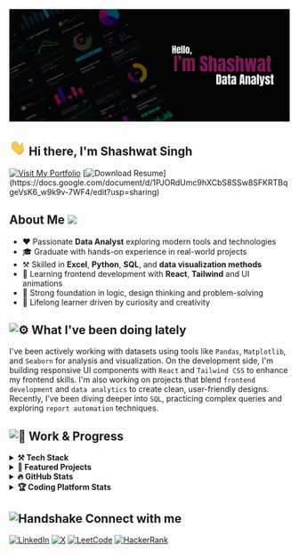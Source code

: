 
<div align="center">
  <img src="https://github.com/ShashwatAnalyst/ShashwatAnalyst/blob/main/Untitled%20(15).png?raw=true" alt="Data Analyst"/> 
</div>


<div>

<h2>
  <img src="https://raw.githubusercontent.com/ABSphreak/ABSphreak/master/gifs/Hi.gif" width="30px">  
  Hi there, I'm Shashwat Singh
</h2>

[![Visit My Portfolio](https://img.shields.io/badge/Visit-Portfolio-000000?style=for-the-badge&logo=globe&logoColor=white)](https://www.shashwatanalyst.online/)
[![Download Resume](https://img.shields.io/badge/Resume-Shashwat_(Data_Analyst)-000000?style=for-the-badge&logo=file&logoColor=white)](https://docs.google.com/document/d/1PJORdUmc9hXCbS8SSw8SFKRTBqgeVsK6_w9k9v-7WF4/edit?usp=sharing)






## About Me <img src="https://media.giphy.com/media/VgCDAzcKvsR6OM0uWg/giphy.gif" width="50">

- ❤️ Passionate **Data Analyst** exploring modern tools and technologies  
- 🎓 Graduate with hands-on experience in real-world projects  
- ⚒️ Skilled in **Excel**, **Python**, **SQL**, and **data visualization methods**  
- 🔰 Learning frontend development with **React**, **Tailwind** and UI animations  
- 🧩 Strong foundation in logic, design thinking and problem-solving  
- 🔮 Lifelong learner driven by curiosity and creativity  


<h2> <picture>
  <source srcset="https://fonts.gstatic.com/s/e/notoemoji/latest/2699_fe0f/512.webp" type="image/webp">
  <img src="https://fonts.gstatic.com/s/e/notoemoji/latest/2699_fe0f/512.gif" alt="⚙" width="25" height="25">
</picture> What I've been doing lately </h2>

I've been actively working with datasets using tools like `Pandas`, `Matplotlib`, and `Seaborn` for analysis and visualization. On the development side, I'm building responsive UI components with `React` and `Tailwind CSS` to enhance my frontend skills.
I'm also working on projects that blend `frontend development` and `data analytics` to create clean, user-friendly designs. Recently, I've been diving deeper into `SQL`, practicing complex queries and exploring `report automation` techniques.

<h2><picture>
  <source srcset="https://fonts.gstatic.com/s/e/notoemoji/latest/1f680/512.webp" type="image/webp">
  <img src="https://fonts.gstatic.com/s/e/notoemoji/latest/1f680/512.gif" alt="🚀" width="32" height="32">
</picture> Work & Progress</h2>

<details><summary><strong>⚒️ Tech Stack</strong></summary><br>

| Category              | Tools / Technologies |
|-----------------------|----------------------|
|  **Data & Analysis** | ![Python](https://img.shields.io/badge/Python-3670A0?style=for-the-badge&logo=python&logoColor=ffdd54) ![NumPy](https://img.shields.io/badge/NumPy-013243?style=for-the-badge&logo=numpy&logoColor=white) ![Pandas](https://img.shields.io/badge/Pandas-150458?style=for-the-badge&logo=pandas&logoColor=white) ![Matplotlib](https://img.shields.io/badge/Matplotlib-ffffff?style=for-the-badge&logo=Matplotlib&logoColor=black) ![Seaborn](https://img.shields.io/badge/Seaborn-4C8CB5?style=for-the-badge&logoColor=white) ![Excel](https://img.shields.io/badge/Excel-217346?style=for-the-badge&logo=microsoft-excel&logoColor=white) ![Tableau](https://img.shields.io/badge/Tableau-E97627?style=for-the-badge&logo=Tableau&logoColor=white) |
|  **Databases**       | ![PostgreSQL](https://img.shields.io/badge/PostgreSQL-316192?style=for-the-badge&logo=postgresql&logoColor=white) ![MySQL](https://img.shields.io/badge/MySQL-4479A1?style=for-the-badge&logo=mysql&logoColor=white) |
| **Frontend**        | ![HTML5](https://img.shields.io/badge/HTML5-E34F26?style=for-the-badge&logo=html5&logoColor=white) ![CSS3](https://img.shields.io/badge/CSS3-1572B6?style=for-the-badge&logo=css3&logoColor=white) ![JavaScript](https://img.shields.io/badge/JavaScript-323330?style=for-the-badge&logo=javascript&logoColor=F7DF1E) ![TypeScript](https://img.shields.io/badge/TypeScript-007ACC?style=for-the-badge&logo=typescript&logoColor=white) ![React](https://img.shields.io/badge/React-20232a?style=for-the-badge&logo=react&logoColor=61DAFB) ![Tailwind](https://img.shields.io/badge/Tailwind_CSS-38B2AC?style=for-the-badge&logo=tailwind-css&logoColor=white) ![Vite](https://img.shields.io/badge/Vite-B73BFE?style=for-the-badge&logo=vite&logoColor=FFD62E) ![GSAP](https://img.shields.io/badge/GSAP-93CF2B?style=for-the-badge&logo=greensock&logoColor=white) ![Shadcn/UI](https://img.shields.io/badge/shadcn%2Fui-000000?style=for-the-badge&logo=shadcnui&logoColor=white) |
| **Tools & Platforms**| ![Git](https://img.shields.io/badge/Git-F05033?style=for-the-badge&logo=git&logoColor=white) ![GitHub](https://img.shields.io/badge/GitHub-121011?style=for-the-badge&logo=github&logoColor=white) ![Vercel](https://img.shields.io/badge/Vercel-000000?style=for-the-badge&logo=vercel&logoColor=white) ![Figma](https://img.shields.io/badge/Figma-F24E1E?style=for-the-badge&logo=figma&logoColor=white) ![ChatGPT](https://img.shields.io/badge/ChatGPT-74aa9c?style=for-the-badge&logo=openai&logoColor=white) ![Anaconda](https://img.shields.io/badge/Anaconda-%2344A833.svg?style=for-the-badge&logo=anaconda&logoColor=white) ![VS Code](https://img.shields.io/badge/Visual%20Studio%20Code-0078d7.svg?style=for-the-badge&logo=visual-studio-code&logoColor=white) ![Jupyter](https://img.shields.io/badge/jupyter-%23F24E1E.svg?style=for-the-badge&logo=jupyter&logoColor=white) |

</details>

<details><summary><strong>🎯 Featured Projects</strong></summary><br>

<table>
  <tr>
    <td align="center">
      <a href="https://github.com/shashwatanalyst/Automated-Reporting-System" target="_blank">
        <img src="https://github-readme-stats.vercel.app/api/pin/?username=shashwatanalyst&repo=Automated-Reporting-System&theme=dark&bg_color=000000" width="100%"/>
      </a>
    </td>
    <td align="center">
      <a href="https://github.com/shashwatanalyst/Sales-Analysis-Project" target="_blank">
        <img src="https://github-readme-stats.vercel.app/api/pin/?username=shashwatanalyst&repo=Sales-Analysis-Project&theme=dark&bg_color=000000" width="100%"/>
      </a>
    </td>
  </tr>
</table>


</details>

<details><summary><strong>🔥 GitHub Stats</strong></summary><br>

<table>
  <tr>
    <td align="center"><img src="https://streak-stats.vercel.app/api?user=shashwatanalyst&theme=react&hide_border=true&background=00000000" width="100%"/></td>
    <td align="center"><img src="https://github-readme-stats.vercel.app/api/top-langs/?username=shashwatanalyst&hide_progress=true&theme=react&hide_border=true&bg_color=00000000" width="100%"/></td>
    <td align="center"><img src="https://github-readme-stats.vercel.app/api?username=shashwatanalyst&show_icons=true&theme=react&hide_border=true&bg_color=00000000" width="100%"/></td>
  </tr>
  <tr>
    <td colspan="3" align="center">
      <strong>Contribution Graph</strong><br>
      <img src="https://github-readme-activity-graph.vercel.app/graph?username=shashwatanalyst&theme=react&hide_border=true&area=true&hide_title=true&bg_color=00000000" width="100%"/>
    </td>
  </tr>
  <tr>
    <td colspan="3" align="center">
      <strong>Contribution Heatmap</strong><br>
      <picture>
        <source media="(prefers-color-scheme: dark)" srcset="https://raw.githubusercontent.com/shashwatanalyst/shashwatanalyst/output/github-contribution-grid-snake-dark.svg" />
        <source media="(prefers-color-scheme: light)" srcset="https://raw.githubusercontent.com/shashwatanalyst/shashwatanalyst/output/github-contribution-grid-snake.svg" />
        <img alt="GitHub contribution heatmap" src="https://raw.githubusercontent.com/shashwatanalyst/shashwatanalyst/output/github-contribution-grid-snake.svg" />
      </picture>
    </td>
  </tr>
</table>

</details>

<details><summary><strong>🏆 Coding Platform Stats</strong></summary><br>


<!-- LeetCode Table -->
<table align="center" width="450px" >
  <tr colspan="2">    
    <th align="center" colspan="2">LeetCode</th>    
  </tr>    
  <tr>    
    <td align="center" colspan="2">    
      <img src="https://leetcard.jacoblin.cool/fclDlbfku9?theme=radical&ext=contest&animation=true&font=monospace&ext=heatmap" width="100%" alt="LeetCode Profile Card for Shashwat"/>    
    </td>    
  </tr> 
    <tr>    
    <th align="center" colspan="2">HackerRank</th>    
  </tr>    
  <tr>    
    <td align="center">    
      <a href="https://www.hackerrank.com/profile/shashwat98k" target="_blank">    
        <img src="https://github.com/itsshashwatsingh/itsshashwatsingh/blob/main/Screenshot_2025-07-19_162031-removebg-preview.png?raw=true" width="90px" alt="HackerRank Python Badge"/>    
      </a>    
    </td>    
    <td align="center">    
      <a href="https://www.hackerrank.com/profile/shashwat98k" target="_blank">    
        <img src="https://github.com/ShashwatAnalyst/ShashwatAnalyst/blob/main/Screenshot_2025-08-05_004002-removebg-preview.png?raw=true" width="100px" alt="HackerRank SQL Badge"/>    
      </a>    
    </td>    
  </tr>  
</table>
</details>




## <img src="https://user-images.githubusercontent.com/74038190/216112957-034e1f8b-5468-4857-8512-9cd2bac35bb6.png" alt="Handshake" width="30" /> Connect with me

[![LinkedIn](https://img.shields.io/badge/LinkedIn-0077B5?style=for-the-badge&logo=linkedin&logoColor=white)](https://www.linkedin.com/in/shashwat-singh-bb2730357/)
[![X](https://img.shields.io/badge/X-000000?style=for-the-badge&logo=x&logoColor=white)](https://x.com/ShashwatSi48402)
[![LeetCode](https://img.shields.io/badge/LeetCode-FFA116?style=for-the-badge&logo=LeetCode&logoColor=black)](https://leetcode.com/u/fclDlbfku9/)
[![HackerRank](https://img.shields.io/badge/Hackerrank-217346?style=for-the-badge&logo=HackerRank&logoColor=white)](https://www.hackerrank.com/profile/shashwat98k)









